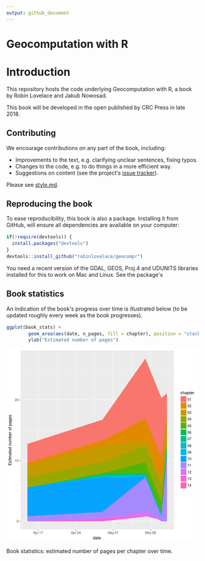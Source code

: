 ```yaml
---
output: github_document
---
```


<!-- README.md is generated from README.Rmd. Please edit that file -->

# Geocomputation with R  

# Introduction

This repository hosts the code underlying Geocomputation with R, a book by Robin Lovelace and Jakub Nowosad.

This book will be developed in the open published by CRC Press in late 2018.

## Contributing

We encourage contributions on any part of the book, including:

- Improvements to the text, e.g. clarifying unclear sentences, fixing typos.
- Changes to the code, e.g. to do things in a more efficient way.
- Suggestions on content (see the project's [issue tracker](https://github.com/Robinlovelace/geocompr/issues)).

Please see [style.md](https://github.com/Robinlovelace/geocompr/blob/master/style.md).

## Reproducing the book

To ease reproducibility, this book is also a package. Installing it from GitHub, will ensure all dependencies are available on your computer:


```r
if(!require(devtools)) {
  install.packages("devtools")
} 
devtools::install_github("robinlovelace/geocompr")
```

You need a recent version of the GDAL, GEOS, Proj.4 and UDUNITS libraries installed for this to work on Mac and Linux. See the package's

## Book statistics

An indication of the book's progress over time is illustrated below (to be updated roughly every week as the book progresses).




```r
ggplot(book_stats) +
        geom_area(aes(date, n_pages, fill = chapter), position = "stack") +
        ylab("Estimated number of pages")
```

![plot of chunk bookstats](figure/bookstats-1.png)

Book statistics: estimated number of pages per chapter over time.


